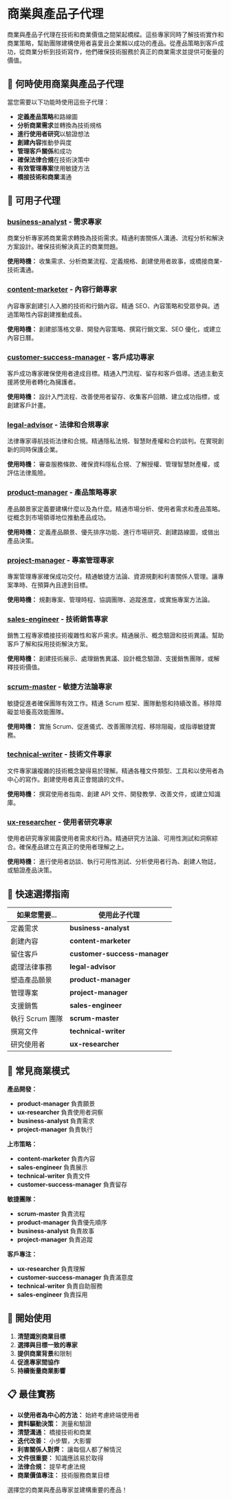 # 商業與產品子代理

商業與產品子代理在技術和商業價值之間架起橋樑。這些專家同時了解技術實作和商業策略，幫助團隊建構使用者喜愛且企業賴以成功的產品。從產品策略到客戶成功，從商業分析到技術寫作，他們確保技術服務於真正的商業需求並提供可衡量的價值。

## 🎯 何時使用商業與產品子代理

當您需要以下功能時使用這些子代理：

- **定義產品策略**和路線圖
- **分析商業需求**並轉換為技術規格
- **進行使用者研究**以驗證想法
- **創建內容**推動參與度
- **管理客戶關係**和成功
- **確保法律合規**在技術決策中
- **有效管理專案**使用敏捷方法
- **橋接技術和商業**溝通

## 🚀 可用子代理

### [**business-analyst**](business-analyst.md) - 需求專家

商業分析專家將商業需求轉換為技術需求。精通利害關係人溝通、流程分析和解決方案設計。確保技術解決真正的商業問題。

**使用時機：** 收集需求、分析商業流程、定義規格、創建使用者故事，或橋接商業-技術溝通。

### [**content-marketer**](content-marketer.md) - 內容行銷專家

內容專家創建引人入勝的技術和行銷內容。精通 SEO、內容策略和受眾參與。透過策略性內容創建推動成長。

**使用時機：** 創建部落格文章、開發內容策略、撰寫行銷文案、SEO 優化，或建立內容日曆。

### [**customer-success-manager**](customer-success-manager.md) - 客戶成功專家

客戶成功專家確保使用者達成目標。精通入門流程、留存和客戶倡導。透過主動支援將使用者轉化為擁護者。

**使用時機：** 設計入門流程、改善使用者留存、收集客戶回饋、建立成功指標，或創建客戶計畫。

### [**legal-advisor**](legal-advisor.md) - 法律和合規專家

法律專家導航技術法律和合規。精通隱私法規、智慧財產權和合約談判。在實現創新的同時保護企業。

**使用時機：** 審查服務條款、確保資料隱私合規、了解授權、管理智慧財產權，或評估法律風險。

### [**product-manager**](product-manager.md) - 產品策略專家

產品願景家定義要建構什麼以及為什麼。精通市場分析、使用者需求和產品策略。從概念到市場領導地位推動產品成功。

**使用時機：** 定義產品願景、優先排序功能、進行市場研究、創建路線圖，或做出產品決策。

### [**project-manager**](project-manager.md) - 專案管理專家

專案管理專家確保成功交付。精通敏捷方法論、資源規劃和利害關係人管理。讓專案準時、在預算內且達到目標。

**使用時機：** 規劃專案、管理時程、協調團隊、追蹤進度，或實施專案方法論。

### [**sales-engineer**](sales-engineer.md) - 技術銷售專家

銷售工程專家橋接技術複雜性和客戶需求。精通展示、概念驗證和技術異議。幫助客戶了解和採用技術解決方案。

**使用時機：** 創建技術展示、處理銷售異議、設計概念驗證、支援銷售團隊，或解釋技術價值。

### [**scrum-master**](scrum-master.md) - 敏捷方法論專家

敏捷促進者確保團隊有效工作。精通 Scrum 框架、團隊動態和持續改善。移除障礙並培養高效能團隊。

**使用時機：** 實施 Scrum、促進儀式、改善團隊流程、移除阻礙，或指導敏捷實務。

### [**technical-writer**](technical-writer.md) - 技術文件專家

文件專家讓複雜的技術概念變得易於理解。精通各種文件類型、工具和以使用者為中心的寫作。創建使用者真正會閱讀的文件。

**使用時機：** 撰寫使用者指南、創建 API 文件、開發教學、改善文件，或建立知識庫。

### [**ux-researcher**](ux-researcher.md) - 使用者研究專家

使用者研究專家揭露使用者需求和行為。精通研究方法論、可用性測試和洞察綜合。確保產品建立在真正的使用者理解之上。

**使用時機：** 進行使用者訪談、執行可用性測試、分析使用者行為、創建人物誌，或驗證產品決策。

## 🎯 快速選擇指南

| 如果您需要...   | 使用此子代理                 |
| --------------- | ---------------------------- |
| 定義需求        | **business-analyst**         |
| 創建內容        | **content-marketer**         |
| 留住客戶        | **customer-success-manager** |
| 處理法律事務    | **legal-advisor**            |
| 塑造產品願景    | **product-manager**          |
| 管理專案        | **project-manager**          |
| 支援銷售        | **sales-engineer**           |
| 執行 Scrum 團隊 | **scrum-master**             |
| 撰寫文件        | **technical-writer**         |
| 研究使用者      | **ux-researcher**            |

## 🔄 常見商業模式

**產品開發：**

- **product-manager** 負責願景
- **ux-researcher** 負責使用者洞察
- **business-analyst** 負責需求
- **project-manager** 負責執行

**上市策略：**

- **content-marketer** 負責內容
- **sales-engineer** 負責展示
- **technical-writer** 負責文件
- **customer-success-manager** 負責留存

**敏捷團隊：**

- **scrum-master** 負責流程
- **product-manager** 負責優先順序
- **business-analyst** 負責故事
- **project-manager** 負責追蹤

**客戶專注：**

- **ux-researcher** 負責理解
- **customer-success-manager** 負責滿意度
- **technical-writer** 負責自助服務
- **sales-engineer** 負責採用

## 🚀 開始使用

1. **清楚識別商業目標**
2. **選擇與目標一致的專家**
3. **提供商業背景**和限制
4. **促進專家間協作**
5. **持續衡量商業影響**

## 📋 最佳實務

- **以使用者為中心的方法：** 始終考慮終端使用者
- **資料驅動決策：** 測量和驗證
- **清楚溝通：** 橋接技術和商業
- **迭代改善：** 小步驟，大影響
- **利害關係人對齊：** 讓每個人都了解情況
- **文件很重要：** 知識應該易於取得
- **法律合規：** 提早考慮法規
- **商業價值專注：** 技術服務商業目標

選擇您的商業與產品專家並建構重要的產品！
